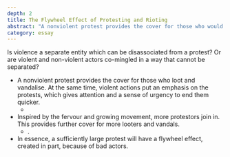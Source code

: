 ```yaml
---
depth: 2
title: The Flywheel Effect of Protesting and Rioting
abstract: "A nonviolent protest provides the cover for those who would loot and vandalise. At the same time, violent actions put an emphasis on the protests, which give a sense of urgency to end them quicker. This brings in more nonviolent protestors inspired by the fervour and growing movement. Which in turn provides cover for more looters and vandals. In essence, a sufficiently large protest will have a flywheel effect, created in part, because of bad actors."
category: essay
---
```

Is violence a separate entity which can be disassociated from a protest? Or are violent and non-violent actors co-mingled in a way that cannot be separated?

- A nonviolent protest provides the cover for those who loot and vandalise. At the same time, violent actions put an emphasis on the protests, which gives attention and a sense of urgency to end them quicker.
  - <inter-link href="attention-is-the-best-asset-today"></inter-link>
- Inspired by the fervour and growing movement, more protestors join in. This provides further cover for more looters and vandals.
  - <inter-link href="be-wary-of-the-late-majority-and-laggards"></inter-link>.
- In essence, a sufficiently large protest will have a flywheel effect, created in part, because of bad actors.

